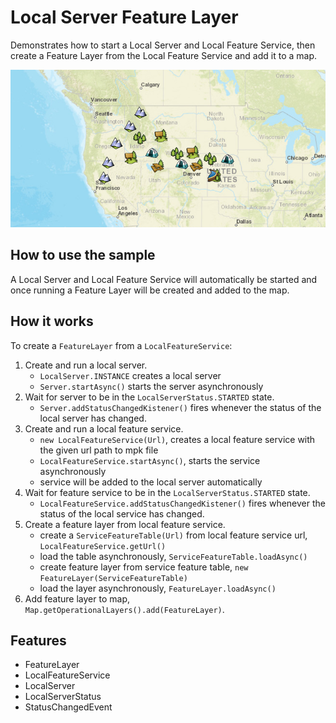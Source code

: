 <h1>Local Server Feature Layer</h1>

<p>Demonstrates how to start a Local Server and Local Feature Service, then create a Feature Layer from the Local Feature Service and add it to a map. </p>

<img src="LocalServerFeatureLayer.png" title="LocalServerFeatureLayer" />

<h2>How to use the sample</h2>

<p>A Local Server and Local Feature Service will automatically be started and once running a Feature Layer will be created and added to the map. </p>

<h2>How it works</h2>

<p>To create a <code>FeatureLayer</code> from a <code>LocalFeatureService</code>:</p>

<ol>
<li>Create and run a local server.
<ul><li><code>LocalServer.INSTANCE</code> creates a local server</li>
<li><code>Server.startAsync()</code> starts the server asynchronously</li></ul></li>
<li>Wait for server to be in the  <code>LocalServerStatus.STARTED</code> state.
<ul><li><code>Server.addStatusChangedKistener()</code> fires whenever the status of the local server has changed.</li></ul></li>
<li>Create and run a local feature service.
<ul><li><code>new LocalFeatureService(Url)</code>, creates a local feature service with the given url path to mpk file</li>
<li><code>LocalFeatureService.startAsync()</code>, starts the service asynchronously</li>
<li>service will be added to the local server automatically</li></ul></li>
<li>Wait for feature service to be in the  <code>LocalServerStatus.STARTED</code> state.
<ul><li><code>LocalFeatureService.addStatusChangedKistener()</code> fires whenever the status of the local service has changed.</li></ul></li>
<li>Create a feature layer from local feature service.
<ul><li>create a <code>ServiceFeatureTable(Url)</code> from local feature service url, <code>LocalFeatureService.getUrl()</code></li>
<li>load the table asynchronously, <code>ServiceFeatureTable.loadAsync()</code></li>
<li>create feature layer from service feature table, <code>new FeatureLayer(ServiceFeatureTable)</code></li>
<li>load the layer asynchronously, <code>FeatureLayer.loadAsync()</code></li></ul></li>
<li>Add feature layer to map, <code>Map.getOperationalLayers().add(FeatureLayer)</code>.</li>
</ol>

<h2>Features</h2>
<ul>
<li>FeatureLayer</li>
<li>LocalFeatureService</li>
<li>LocalServer</li>
<li>LocalServerStatus</li>
<li>StatusChangedEvent</li>
</ul>

